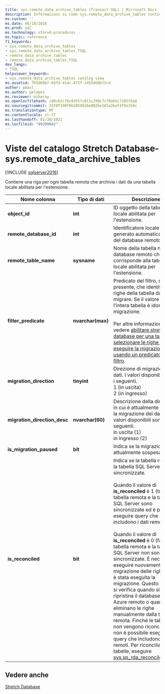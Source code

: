 ```yaml
---
title: sys.remote_data_archive_tables (Transact-SQL) | Microsoft Docs
description: Informazioni su come sys.remote_data_archive_tables contiene una riga per ogni tabella remota che archivia i dati da una tabella locale abilitata per l'estensione.
ms.custom: ''
ms.date: 06/10/2016
ms.prod: sql
ms.technology: stored-procedures
ms.topic: reference
f1_keywords:
- sys.remote_data_archive_tables
- sys.remote_data_archive_tables_TSQL
- remote_data_archive_tables
- remote_data_archive_tables_TSQL
dev_langs:
- TSQL
helpviewer_keywords:
- sys.remote_data_archive_tables catalog view
ms.assetid: 765069b7-60fd-414c-875f-3455460b75cd
author: pmasl
ms.author: pelopes
ms.reviewer: mikeray
ms.openlocfilehash: cd0c62c78c93557c011c299c7cf0e65c7285fba8
ms.sourcegitcommit: 33f0f190f962059826e002be165a2bef4f9e350c
ms.translationtype: MT
ms.contentlocale: it-IT
ms.lasthandoff: 01/30/2021
ms.locfileid: "99209042"
---
```

# <a name="stretch-database-catalog-views---sysremote_data_archive_tables"></a>Viste del catalogo Stretch Database-sys.remote_data_archive_tables
[!INCLUDE [sqlserver2016](../../includes/applies-to-version/sqlserver2016.md)]

  Contiene una riga per ogni tabella remota che archivia i dati da una tabella locale abilitata per l'estensione.  
  
|Nome colonna|Tipo di dati|Descrizione|  
|-----------------|---------------|-----------------|  
|**object_id**|**int**|ID oggetto della tabella locale abilitata per l'estensione.|  
|**remote_database_id**|**int**|Identificatore locale generato automaticamente del database remoto.|  
|**remote_table_name**|**sysname**|Nome della tabella nel database remoto che corrisponde alla tabella locale abilitata per l'estensione.|  
|**filter_predicate**|**nvarchar(max)**|Predicato del filtro, se presente, che identifica le righe della tabella da migrare. Se il valore è null, l'intera tabella è idonea alla migrazione.<br /><br /> Per altre informazioni, vedere [abilitare stretch database per una tabella](../../sql-server/stretch-database/enable-stretch-database-for-a-table.md) e [selezionare le righe di cui eseguire la migrazione usando un predicato di filtro](~/sql-server/stretch-database/select-rows-to-migrate-by-using-a-filter-function-stretch-database.md).|  
|**migration_direction**|**tinyint**|Direzione di migrazione dei dati. I valori disponibili sono i seguenti.<br/>1 (in uscita)<br/>2 (in ingresso)|  
|**migration_direction_desc**|**nvarchar(60)**|Descrizione della direzione in cui è attualmente in corso la migrazione dei dati. I valori disponibili sono i seguenti.<br/>in uscita (1)<br/>in ingresso (2)|  
|**is_migration_paused**|**bit**|Indica se la migrazione è attualmente sospesa.|  
|**is_reconciled**|**bit**| Indica se la tabella remota e la tabella SQL Server sono sincronizzate.<br/><br/>Quando il valore di **is_reconciled** è 1 (true), la tabella remota e la tabella SQL Server sono sincronizzate ed è possibile eseguire query che includono i dati remoti.<br/><br/>Quando il valore di **is_reconciled** è 0 (false), la tabella remota e la tabella SQL Server non sono sincronizzate. È necessario eseguire nuovamente la migrazione delle righe di cui è stata eseguita la migrazione. Questo errore si verifica quando si ripristina il database di Azure remoto o quando si eliminano le righe manualmente dalla tabella remota. Finché le tabelle non vengono riconciliate, non è possibile eseguire query che includono i dati remoti. Per riconciliare le tabelle, eseguire [sys.sp_rda_reconcile_batch](../../relational-databases/system-stored-procedures/sys-sp-rda-reconcile-batch-transact-sql.md). |  
  
## <a name="see-also"></a>Vedere anche  
 [Stretch Database](../../sql-server/stretch-database/stretch-database.md)  
  
  

